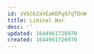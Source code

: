 ```yaml
---
id: sVGC6ZaVEaKEPq97qTDnW
title: Liminal War
desc: ''
updated: 1644961726970
created: 1644961726970
---
```


